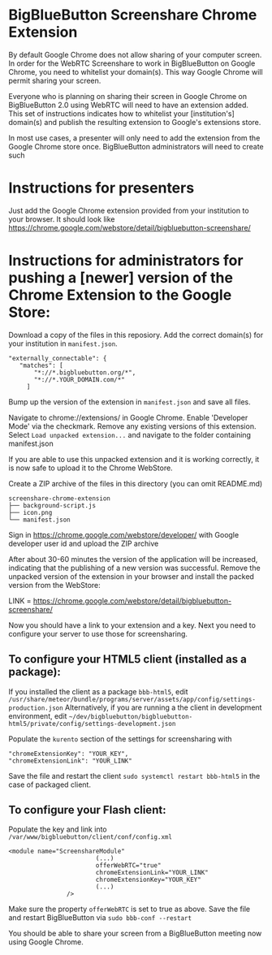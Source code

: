 # BigBlueButton Screenshare Chrome Extension

By default Google Chrome does not allow sharing of your computer screen. In order for the WebRTC Screenshare to work in BigBlueButton on Google Chrome, you need to whitelist your domain(s). This way Google Chrome will permit sharing your screen.

Everyone who is planning on sharing their screen in Google Chrome on BigBlueButton 2.0 using WebRTC will need to have an extension added. This set of instructions indicates how to whitelist your [institution's] domain(s) and publish the resulting extension to Google's extensions store.

In most use cases, a presenter will only need to add the extension from the Google Chrome store once.
BigBlueButton administrators will need to create such 

# Instructions for presenters

Just add the Google Chrome extension provided from your institution to your browser. It should look like 
https://chrome.google.com/webstore/detail/bigbluebutton-screenshare/<some unique identifier>

# Instructions for administrators for pushing a [newer] version of the Chrome Extension to the Google Store:

Download a copy of the files in this reposiory. Add the correct domain(s) for your institution in `manifest.json`.

```
"externally_connectable": {
   "matches": [
       "*://*.bigbluebutton.org/*",
       "*://*.YOUR_DOMAIN.com/*"
     ]
````

Bump up the version of the extension in `manifest.json` and save all files.

Navigate to chrome://extensions/ in Google Chrome. Enable 'Developer Mode' via the checkmark. Remove any existing versions of this extension. Select `Load unpacked extension...` and navigate to the folder containing manifest.json

If you are able to use this unpacked extension and it is working correctly, it is now safe to upload it to the Chrome WebStore.

Create a ZIP archive of the files in this directory (you can omit README.md)

```
screenshare-chrome-extension
├── background-script.js
├── icon.png
└── manifest.json
```


Sign in https://chrome.google.com/webstore/developer/ with Google developer user id
and upload the ZIP archive

After about 30-60 minutes the version of the application will be increased, indicating that the publishing of a new version was successful. Remove the unpacked version of the extension in your browser and install the packed version from the WebStore:

LINK = https://chrome.google.com/webstore/detail/bigbluebutton-screenshare/<KEY>

Now you should have a link to your extension and a key. Next you need to configure your server to use those for screensharing.

## To configure your HTML5 client (installed as a package):

If you installed the client as a package `bbb-html5`, edit `/usr/share/meteor/bundle/programs/server/assets/app/config/settings-production.json`
Alternatively, if you are running a the client in development environment, edit `~/dev/bigbluebutton/bigbluebutton-html5/private/config/settings-development.json`

Populate the `kurento` section of the settings for screensharing with

```
"chromeExtensionKey": "YOUR_KEY",
"chromeExtensionLink": "YOUR_LINK"
```
Save the file and restart the client `sudo systemctl restart bbb-html5` in the case of packaged client.

## To configure your Flash client:

Populate the key and link into `/var/www/bigbluebutton/client/conf/config.xml`

```
<module name="ScreenshareModule"
                        (...)
                        offerWebRTC="true"
                        chromeExtensionLink="YOUR_LINK"
                        chromeExtensionKey="YOUR_KEY"
                        (...)
                />
```

Make sure the property `offerWebRTC` is set to true as above. Save the file and restart BigBlueButton via `sudo bbb-conf --restart`

You should be able to share your screen from a BigBlueButton meeting now using Google Chrome.

